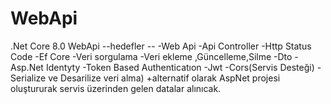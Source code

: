 # WebApi
.Net Core 8.0 WebApi
--hedefler --
-Web Api
-Api Controller
-Http Status Code
-Ef Core
-Veri sorgulama
-Veri ekleme ,Güncelleme,Silme
-Dto
-Asp.Net Identyty
-Token Based Authenticatıon
-Jwt
-Cors(Servis Desteği)
-Serialize ve Desarilize veri alma) +alternatif olarak AspNet projesi  oluştururak servis üzerinden gelen datalar alınıcak.
